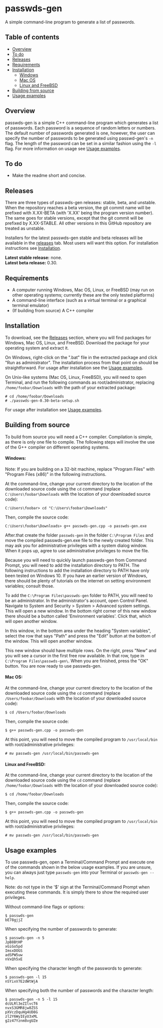 # passwds-gen
A simple command-line program to generate a list of passwords.

## Table of contents
* [Overview](#overview)
* [To do](#to-do)
* [Releases](#releases)
* [Requirements](#requirements)
* [Installation](#installation)
    * [Windows](#windows)
    * [Mac OS](#mac-os)
    * [Linux and FreeBSD](#linux-and-freebsd)
* [Building from source](#building-from-source)
* [Usage examples](#usage-examples)

## Overview
passwds-gen is a simple C++ command-line program which generates a list of passwords. Each password is a sequence of random letters or numbers. The default number of passwords generated is one, however, the user can specify the number of passwords to be generated using passwd-gen's `-n` flag. The length of the password can be set in a similar fashion using the `-l` flag. For more information on usage see [Usage examples](#usage-examples).

## To do
* Make the readme short and concise.

## Releases
There are three types of passwds-gen releases: stable, beta, and unstable. When the repository reaches a beta version, the git commit name will be prefixed with X.XX-BETA (with 'X.XX' being the program version number). The same goes for stable versions, except that the git commit will be prefixed by X.XX-STABLE. All other versions in this GitHub repository are treated as unstable.

Installers for the latest passwds-gen stable and beta releases will be available in the [releases](https://github.com/anthello147/passwds-gen/releases) tab. Most users will want this option. For installation instructions see [Installation](#installation). 

**Latest stable release:** none.<br>
**Latest beta release:** 0.30.

## Requirements
* A computer running Windows, Mac OS, Linux, or FreeBSD (may run on other operating systems; currently these are the only tested platforms)
* A command-line interface (such as a virtual terminal or a graphical terminal emulator)
* (If building from source) A C++ compiler 

## Installation
To download, see the [Releases](#releases) section, where you will find packages for Windows, Mac OS, Linux, and FreeBSD. Download the package for your operating system and extract it.

On Windows, right-click on the ".bat" file in the extracted package and click "Run as administrator". The installation process from that point on should be straightforward. For usage after installation see the [Usage examples](#usage-examples).

On Unix-like systems (Mac OS, Linux, FreeBSD), you will need to open Terminal, and run the following commands as root/administrator, replacing `/home/foobar/Downloads` with the path of your extracted package:
```commandline
# cd /home/foobar/Downloads
# ./passwds-gen-0.30-beta-setup.sh
``` 
For usage after installation see [Usage examples](#usage-examples).

## Building from source
To build from source you will need a C++ compiler. Compilation is simple, as there is only one file to compile. The following steps will involve the use of the G++ compiler on different operating systems.

#### Windows:
Note: If you are building on a 32-bit machine, replace "Program Files" with "Program Files (x86)" in the following instructions.

At the command-line, change your current directory to the location of the downloaded source code using the `cd` command (replace `C:\Users\foobar\Downloads` with the location of your downloaded source code):
```commandline
C:\Users\foobar> cd "C:\Users\foobar\Downloads"
```
Then, compile the source code:
```commandline
C:\Users\foobar\Downloads> g++ passwds-gen.cpp -o passwds-gen.exe
```
After.that create the folder `passwds-gen` in the folder `C:\Program Files` and move the compiled passwds-gen.exe file to the newly created folder. This may ask you for administrative privileges with a system dialog window. When it pops up, agree to use administrative privileges to move the file.

Because you will need to quickly launch passwds-gen from Command Prompt, you will need to add the installation directory to PATH. The following instructions to add the installation directory to PATH have only been tested on Windows 10. If you have an earlier version of Windows, there should be plenty of tutorials on the internet on setting environment variables; consult those.

To add the `C:\Program Files\passwds-gen` folder to PATH, you will need to be an administrator. In the administrator's account, open Control Panel. Navigate to System and Security > System > Advanced system settings. This will open a new window. In the bottom right corner of this new window there should be a button called 'Environment variables'. Click that, which will open another window.

In this window, in the bottom area under the heading "System variables", select the row that says "Path" and press the "Edit" button at the bottom of the window. This will open another window.

This new window should have multiple rows. On the right, press "New" and you will see a cursor in the first free row available. In that row, type in `C:\Program Files\passwds-gen\`. When you are finished, press the "OK" button. You are now ready to use passwds-gen.

#### Mac OS:
At the command-line, change your current directory to the location of the downloaded source code using the `cd` command (replace `/Users/foobar/Downloads` with the location of your downloaded source code):
```commandline
$ cd /Users/foobar/Downloads
```
Then, compile the source code:
```commandline
$ g++ passwds-gen.cpp -o passwds-gen
```
At this point, you will need to move the compiled program to `/usr/local/bin` with root/administrative privileges:
```commandline
# mv passwds-gen /usr/local/bin/passwds-gen
```

#### Linux and FreeBSD:
At the command-line, change your current directory to the location of the downloaded source code using the `cd` command (replace `/home/foobar/Downloads` with the location of your downloaded source code):
```commandline
$ cd /home/foobar/Downloads
```
Then, compile the source code:
```commandline
$ g++ passwds-gen.cpp -o passwds-gen
```
At this point, you will need to move the compiled program to `/usr/local/bin` with root/administrative privileges:
```commandline
# mv passwds-gen /usr/local/bin/passwds-gen
```

## Usage examples
To use passwds-gen, open a Terminal/Command Prompt and execute one of the commands shown in the below usage examples. If you are unsure, you can always just type `passwds-gen` into your Terminal or `passwds-gen --help`.

Note: do not type in the '$' sign at the Terminal/Command Prompt when executing these commands. It is simply there to show the required user privileges.

Without command-line flags or options:
```commandline
$ passwds-gen
bE78gjjZ
```

When specifying the number of passwords to generate:
```commandline
$ passwds-gen -n 5
JpB8BtHP
xGiGo5pd
ImsxDOGS
adSPW5uw
nVxQh5xE
```

When specifying the character length of the passwords to generate:
```commandline
$ passwds-gen -l 15
nSYixV7E2dWtWjA
```

When specifying both the number of passwords and the character length:
```commandline
$ passwds-gen -n 5 -l 15
dcULRl3eZIlvcT6
nvxS3GMR8jw8ZSS
pXVczDquHg4UD8G
zl2Y6WyIEyU3xML
g2z47Yznm8vgUZe
```
